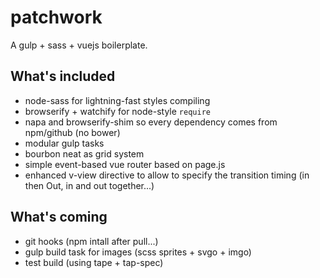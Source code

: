 patchwork
=========

A gulp + sass + vuejs boilerplate.

## What's included
- node-sass for lightning-fast styles compiling
- browserify + watchify for node-style `require`
- napa and browserify-shim so every dependency comes from npm/github (no bower)
- modular gulp tasks
- bourbon neat as grid system
- simple event-based vue router based on page.js
- enhanced v-view directive to allow to specify the transition timing (in then Out, in and out together...)

## What's coming
* git hooks (npm intall after pull...)
* gulp build task for images (scss sprites + svgo + imgo)
* test build (using tape + tap-spec)